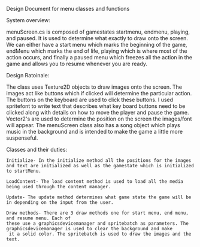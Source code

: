 Design Document for menu classes and functions

System overview:

menuScreen.cs is composed of gamestates startmenu, endmenu, playing, and paused. It is used to determine what exactly to draw onto
the screen. We can either have a start menu which marks the beginning of the game, endMenu which marks the end of life, playing 
which is where most of the action occurs, and finally a paused menu which freezes all the action in the game and allows you to 
resume whenever you are ready. 


Design Ratoinale:

The class uses Texture2D objects to draw images onto the screen. The images act like buttons which if clicked will determine the
particular action. The buttons on the keyboard are used to click these buttons. I used spritefont to write
text that describes what key board buttons need to be clicked along with details on how to move the player and pause the game. 
Vector2's are used to determine the position on the screen the images/font will appear. The menuScreen class also has a song
object which plays music in the background and is intended to make the game a little more suspenseful. 

Classes and their duties: 
                          
    Initialize- In the initialize method all the positions for the images and text are initialized as well as the gamestate which is initialized to startMenu. 

    LoadContent- The load content method is used to load all the media being used through the content manager. 

    Update- The update method determines what game state the game will be in depending on the input from the user. 

    Draw methods- There are 3 draw methods one for start menu, end menu, and resume menu. Each of
    these use a graphicsdevicemanager and spritebatch as parameters. The graphicsdevicemanager is used to clear the background and make
     it a solid color. The spritebatch is used to draw the images and the text.  
